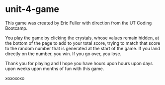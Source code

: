 # unit-4-game

This game was created by Eric Fuller with direction from the UT Coding Bootcamp.  

You play the game by clicking the crystals, whose values remain hidden, at the bottom of the page to add to your total score, trying to match that score to the random number that is generated at the start of the game.  If you land directly on the number, you win.  If you go over, you lose.

Thank you for playing and I hope you have hours upon hours upon days upon weeks upon months of fun with this game.

xoxoxoxo